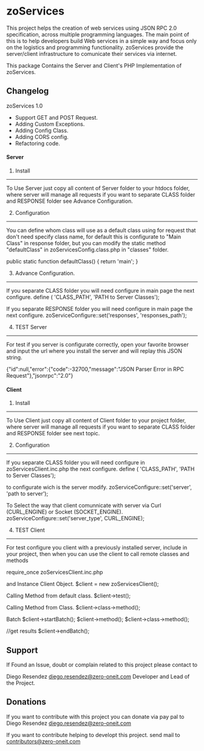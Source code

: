 zoServices
=====================
This project helps the creation of web services using JSON RPC 2.0 specification, across multiple programming 
languages. The main point of this is to help developers build Web services in a simple way and focus only on the logistics and programming functionality. zoServices provide the server/client infrastructure to comunicate their services via internet.

This package Contains the Server and Client's PHP Implementation of zoServices.

Changelog
-----------

zoServices 1.0

- Support GET and POST Request.
- Adding Custom Exceptions.
- Adding Config Class.
- Adding CORS config.
- Refactoring code.

#### Server

1. Install
----------
To Use Server just copy all content of Server folder to your htdocs folder, where server will manage all requests
if you want to separate CLASS folder and RESPONSE folder see Advance Configuration.

2. Configuration
----------------
You can define whom class will use as a default class using for request that don't need specify class name, for
default this is configurate to "Main Class" in response folder, but you can modify the static method "defaultClass"
in zoServicesConfig.class.php in "classes" folder.

public static function defaultClass()
{
	return 'main';
}

3. Advance Configuration.
-------------------------
If you separate CLASS folder you will need configure in main page the next configure.
define ( 'CLASS_PATH',                 'PATH to Server Classes');

If you separate RESPONSE folder you will need configure in main page the next configure.
zoServiceConfigure::set('responses',  'responses_path');

4. TEST Server
--------------
For test if you server is configurate correctly, open your favorite browser and input the url where you install
the server and will replay this JSON string.

{"id":null,"error":{"code":-32700,"message":"JSON Parser Error in RPC Request"},"jsonrpc":"2.0"}


#### Client

1. Install
----------
To Use Client just copy all content of Client folder to your project folder, where server will manage all requests
if you want to separate CLASS folder and RESPONSE folder see next topic.

2. Configuration
----------------
If you separate CLASS folder you will need configure in zoServicesClient.inc.php the next configure.
define ( 'CLASS_PATH',                 'PATH to Server Classes');

to configurate wich is the server modify.
zoServiceConfigure::set('server',   'path to server');

To Select the way that client comunnicate with server via Curl (CURL_ENGINE) or Socket (SOCKET_ENGINE).
zoServiceConfigure::set('server_type', 	CURL_ENGINE);



4. TEST Client
--------------
For test configure you client with a previously installed server, include in your project, then when you can use
the client to call remote classes and methods

require_once zoServicesClient.inc.php

and Instance Client Object.
$client = new zoServicesClient();

Calling Method from default class.
$client->test();

Calling Method from Class.
$client->class->method();

Batch
$client->startBatch();
$client->method();
$client->class->method();

//get results
$client->endBatch();





Support
--------------------
If Found an Issue, doubt or complain related to this project please contact to

Diego Resendez <diego.resendez@zero-oneit.com>
Developer and Lead of the Project.


Donations
--------------------
If you want to contribute with this project you can donate via pay pal to
Diego Resendez <diego.resendez@zero-oneit.com>

If you want to contribute helping to developt this project.
send mail to <contributors@zero-oneit.com>
